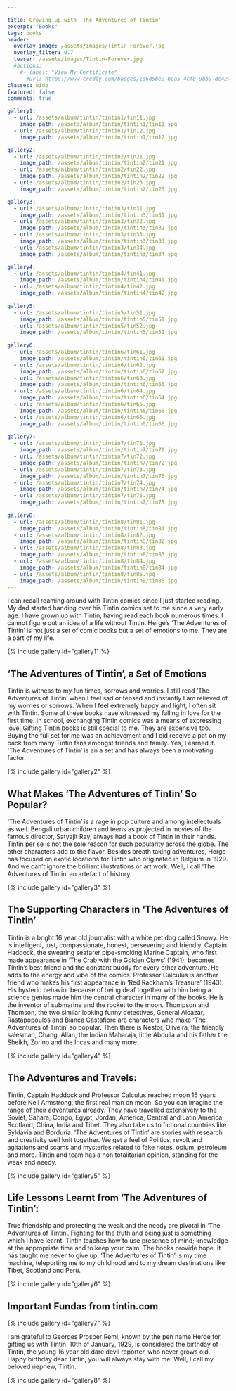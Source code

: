 ```yaml
---

title: Growing up with ‘The Adventures of Tintin’
excerpt: "Books" 
tags: books
header:
  overlay_image: /assets/images/Tintin-Forever.jpg
  overlay_filter: 0.7
  teaser: /assets/images/Tintin-Forever.jpg
  #actions:
    #- label: "View My Certificate"
      #url: https://www.credly.com/badges/1d6d5be2-bea5-4cf8-9bb9-de42778f1239/public_url
classes: wide
featured: false
comments: true  

gallery1:
  - url: /assets/album/tintin/tintin1/tin11.jpg
    image_path: /assets/album/tintin/tintin1/tin11.jpg
  - url: /assets/album/tintin/tintin1/tin12.jpg
    image_path: /assets/album/tintin/tintin1/tin12.jpg  

gallery2:
  - url: /assets/album/tintin/tintin2/tin21.jpg
    image_path: /assets/album/tintin/tintin2/tin21.jpg
  - url: /assets/album/tintin/tintin2/tin22.jpg
    image_path: /assets/album/tintin/tintin2/tin22.jpg
  - url: /assets/album/tintin/tintin2/tin23.jpg
    image_path: /assets/album/tintin/tintin2/tin23.jpg 

gallery3:
  - url: /assets/album/tintin/tintin3/tin31.jpg
    image_path: /assets/album/tintin/tintin3/tin31.jpg
  - url: /assets/album/tintin/tintin3/tin32.jpg
    image_path: /assets/album/tintin/tintin3/tin32.jpg
  - url: /assets/album/tintin/tintin3/tin33.jpg
    image_path: /assets/album/tintin/tintin3/tin33.jpg 
  - url: /assets/album/tintin/tintin3/tin34.jpg
    image_path: /assets/album/tintin/tintin3/tin34.jpg  

gallery4:
  - url: /assets/album/tintin/tintin4/tin41.jpg
    image_path: /assets/album/tintin/tintin4/tin41.jpg
  - url: /assets/album/tintin/tintin4/tin42.jpg
    image_path: /assets/album/tintin/tintin4/tin42.jpg 
    
gallery5:
  - url: /assets/album/tintin/tintin5/tin51.jpg
    image_path: /assets/album/tintin/tintin5/tin51.jpg 
  - url: /assets/album/tintin/tintin5/tin52.jpg
    image_path: /assets/album/tintin/tintin5/tin52.jpg 
    
gallery6:
  - url: /assets/album/tintin/tintin6/tin61.jpg
    image_path: /assets/album/tintin/tintin6/tin61.jpg     
  - url: /assets/album/tintin/tintin6/tin62.jpg
    image_path: /assets/album/tintin/tintin6/tin62.jpg
  - url: /assets/album/tintin/tintin6/tin63.jpg
    image_path: /assets/album/tintin/tintin6/tin63.jpg 
  - url: /assets/album/tintin/tintin6/tin64.jpg
    image_path: /assets/album/tintin/tintin6/tin64.jpg  
  - url: /assets/album/tintin/tintin6/tin65.jpg
    image_path: /assets/album/tintin/tintin6/tin65.jpg 
  - url: /assets/album/tintin/tintin6/tin66.jpg
    image_path: /assets/album/tintin/tintin6/tin66.jpg 
    
gallery7:
  - url: /assets/album/tintin/tintin7/tin71.jpg
    image_path: /assets/album/tintin/tintin7/tin71.jpg  
  - url: /assets/album/tintin/tintin7/tin72.jpg
    image_path: /assets/album/tintin/tintin7/tin72.jpg
  - url: /assets/album/tintin/tintin7/tin73.jpg
    image_path: /assets/album/tintin/tintin7/tin73.jpg 
  - url: /assets/album/tintin/tintin7/tin74.jpg
    image_path: /assets/album/tintin/tintin7/tin74.jpg 
  - url: /assets/album/tintin/tintin7/tin75.jpg
    image_path: /assets/album/tintin/tintin7/tin75.jpg
    
gallery8:
  - url: /assets/album/tintin/tintin8/tin81.jpg
    image_path: /assets/album/tintin/tintin8/tin81.jpg 
  - url: /assets/album/tintin/tintin8/tin82.jpg
    image_path: /assets/album/tintin/tintin8/tin82.jpg 
  - url: /assets/album/tintin/tintin8/tin83.jpg
    image_path: /assets/album/tintin/tintin8/tin83.jpg 
  - url: /assets/album/tintin/tintin8/tin84.jpg
    image_path: /assets/album/tintin/tintin8/tin84.jpg  
  - url: /assets/album/tintin/tintin8/tin85.jpg
    image_path: /assets/album/tintin/tintin8/tin85.jpg           
---
```



I can recall roaming around with Tintin comics since I just started reading. My dad started handing over his Tintin comics set to me since a very early age. I have grown up with Tintin, having read each book numerous times. I cannot figure out an idea of a life without Tintin. Hergé’s ‘The Adventures of Tintin’ is not just a set of comic books but a set of emotions to me. They are a part of my life.

{% include gallery id="gallery1" %}

## ‘The Adventures of Tintin’, a Set of Emotions

Tintin is witness to my fun times, sorrows and worries. I still read ‘The Adventures of Tintin’ when I feel sad or tensed and instantly I am relieved of my worries or sorrows. When I feel extremely happy and light, I often sit with Tintin. Some of these books have witnessed my falling in love for the first time. In school, exchanging Tintin comics was a means of expressing love. Gifting Tintin books is still special to me. They are expensive too. Buying the full set for me was an achievement and I did receive a pat on my back from many Tintin fans amongst friends and family. Yes, I earned it. ‘The Adventures of Tintin’ is an a set and has always been a motivating factor. 		
			
{% include gallery id="gallery2" %}

## What Makes ‘The Adventures of Tintin’ So Popular?

‘The Adventures of Tintin’ is a rage in pop culture and among intellectuals as well. Bengali urban children and teens as projected in movies of the famous director, Satyajit Ray, always had a book of Tintin in their hands. Tintin per se is not the sole reason for such popularity across the globe. The other characters add to the flavor. Besides breath taking adventures, Herge has focused on exotic locations for Tintin who originated in Belgium in 1929. And we can’t ignore the brilliant illustrations or art work. Well, I call ‘The Adventures of Tintin’ an artefact of history. 		
			
{% include gallery id="gallery3" %}

## The Supporting Characters in ‘The Adventures of Tintin’

Tintin is a bright 16 year old journalist with a white pet dog called Snowy. He is intelligent, just, compassionate, honest, persevering and friendly. Captain Haddock, the swearing seafarer pipe-smoking Marine Captain, who first made appearance in ‘The Crab with the Golden Claws’ (1941), becomes Tintin’s best friend and the constant buddy for every other adventure. He adds to the energy and vibe of the comics. Professor Calculus is another friend who makes his first appearance in ‘Red Rackham’s Treasure’ (1943). His hysteric behavior because of being deaf together with him being a science genius made him the central character in many of the books. He is the inventor of submarine and the rocket to the moon. Thompson and Thomson, the two similar looking funny detectives, General Alcazar, Rastapopoulos and Bianca Castafiore are characters who make ‘The Adventures of Tintin’ so popular. Then there is Nestor, Oliveira, the friendly salesman, Chang, Allan, the Indian Maharaja, little Abdulla and his father the Sheikh, Zorino and the Incas and many more.

{% include gallery id="gallery4" %}
				
## The Adventures and Travels:

Tintin, Captain Haddock and Professor Calculus reached moon 16 years before Neil Armstrong, the first real man on moon. So you can imagine the range of their adventures already. They have travelled extensively to the Soviet, Sahara, Congo, Egypt, Jordan, America, Central and Latin America, Scotland, China, India and Tibet. They also take us to fictional countries like Syldavia and Borduria. ‘The Adventures of Tintin’ are stories with research and creativity well knit together. We get a feel of Politics, revolt and agitations and scams and mysteries related to fake notes, opium, petroleum and more. Tintin and team has a non totalitarian opinion, standing for the weak and needy. 		
			
{% include gallery id="gallery5" %}
			
## Life Lessons Learnt from ‘The Adventures of Tintin’:

True friendship and protecting the weak and the needy are pivotal in ‘The Adventures of Tintin’. Fighting for the truth and being just is something which I have learnt. Tintin teaches how to use presence of mind; knowledge at the appropriate time and to keep your calm. The books provide hope. It has taught me never to give up. ‘The Adventures of Tintin’ is my time machine, teleporting me to my childhood and to my dream destinations like Tibet, Scotland and Peru.		
			
{% include gallery id="gallery6" %}
				
## Important Fundas from tintin.com

{% include gallery id="gallery7" %}

I am grateful to Georges Prosper Remi, known by the pen name Hergé for gifting us with Tintin. 10th of January, 1929, is considered the birthday of Tintin, the young 16 year old dare devil reporter, who never grows old. Happy birthday dear Tintin, you will always stay with me. Well, I call my beloved nephew, Tintin.
			
{% include gallery id="gallery8" %}
